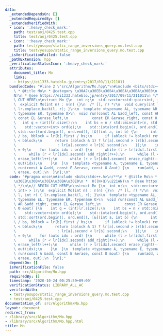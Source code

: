 ```yaml
---
data:
  _extendedDependsOn: []
  _extendedRequiredBy: []
  _extendedVerifiedWith:
  - icon: ':heavy_check_mark:'
    path: test/aoj/0425.test.cpp
    title: test/aoj/0425.test.cpp
  - icon: ':heavy_check_mark:'
    path: test/yosupo/static_range_inversions_query.mo.test.cpp
    title: test/yosupo/static_range_inversions_query.mo.test.cpp
  _isVerificationFailed: false
  _pathExtension: hpp
  _verificationStatusIcon: ':heavy_check_mark:'
  attributes:
    document_title: Mo
    links:
    - https://ei1333.hateblo.jp/entry/2017/09/11/211011
  bundledCode: "#line 2 \"src/Algorithm/Mo.hpp\"\n#include <bits/stdc++.h>\n/**\n\
    \ * @title Mo\n * @category \u30A2\u30EB\u30B4\u30EA\u30BA\u30E0\n *  O((N+Q)\u221A\
    N)\n * @see https://ei1333.hateblo.jp/entry/2017/09/11/211011\n */\n\n// BEGIN\
    \ CUT HERE\n\nstruct Mo {\n  int n;\n  std::vector<std::pair<int, int> > lr;\n\
    \  explicit Mo(int n) : n(n) {}\n  /* [l, r) */\n  void query(int l, int r) {\
    \ lr.emplace_back(l, r); }\n\n  template <typename AL, typename AR, typename EL,\
    \ typename ER, typename O>\n  void run(const AL &add_left, const AR &add_right,\
    \ const EL &erase_left,\n           const ER &erase_right, const O &out) {\n \
    \   int q = (int)lr.size();\n    int bs = n / std::min<int>(n, std::sqrt(q));\n\
    \    std::vector<int> ord(q);\n    std::iota(ord.begin(), ord.end(), 0);\n   \
    \ std::sort(ord.begin(), ord.end(), [&](int a, int b) {\n      int ablock = lr[a].first\
    \ / bs, bblock = lr[b].first / bs;\n      if (ablock != bblock) return ablock\
    \ < bblock;\n      return (ablock & 1) ? lr[a].second > lr[b].second\n       \
    \                   : lr[a].second < lr[b].second;\n    });\n    int l = 0, r\
    \ = 0;\n    for (auto idx : ord) {\n      while (l > lr[idx].first) add_left(--l);\n\
    \      while (r < lr[idx].second) add_right(r++);\n      while (l < lr[idx].first)\
    \ erase_left(l++);\n      while (r > lr[idx].second) erase_right(--r);\n     \
    \ out(idx);\n    }\n  }\n  template <typename A, typename E, typename O>\n  void\
    \ run(const A &add, const E &erase, const O &out) {\n    run(add, add, erase,\
    \ erase, out);\n  }\n};\n"
  code: "#pragma once\n#include <bits/stdc++.h>\n/**\n * @title Mo\n * @category \u30A2\
    \u30EB\u30B4\u30EA\u30BA\u30E0\n *  O((N+Q)\u221AN)\n * @see https://ei1333.hateblo.jp/entry/2017/09/11/211011\n\
    \ */\n\n// BEGIN CUT HERE\n\nstruct Mo {\n  int n;\n  std::vector<std::pair<int,\
    \ int> > lr;\n  explicit Mo(int n) : n(n) {}\n  /* [l, r) */\n  void query(int\
    \ l, int r) { lr.emplace_back(l, r); }\n\n  template <typename AL, typename AR,\
    \ typename EL, typename ER, typename O>\n  void run(const AL &add_left, const\
    \ AR &add_right, const EL &erase_left,\n           const ER &erase_right, const\
    \ O &out) {\n    int q = (int)lr.size();\n    int bs = n / std::min<int>(n, std::sqrt(q));\n\
    \    std::vector<int> ord(q);\n    std::iota(ord.begin(), ord.end(), 0);\n   \
    \ std::sort(ord.begin(), ord.end(), [&](int a, int b) {\n      int ablock = lr[a].first\
    \ / bs, bblock = lr[b].first / bs;\n      if (ablock != bblock) return ablock\
    \ < bblock;\n      return (ablock & 1) ? lr[a].second > lr[b].second\n       \
    \                   : lr[a].second < lr[b].second;\n    });\n    int l = 0, r\
    \ = 0;\n    for (auto idx : ord) {\n      while (l > lr[idx].first) add_left(--l);\n\
    \      while (r < lr[idx].second) add_right(r++);\n      while (l < lr[idx].first)\
    \ erase_left(l++);\n      while (r > lr[idx].second) erase_right(--r);\n     \
    \ out(idx);\n    }\n  }\n  template <typename A, typename E, typename O>\n  void\
    \ run(const A &add, const E &erase, const O &out) {\n    run(add, add, erase,\
    \ erase, out);\n  }\n};"
  dependsOn: []
  isVerificationFile: false
  path: src/Algorithm/Mo.hpp
  requiredBy: []
  timestamp: '2020-10-24 00:25:59+09:00'
  verificationStatus: LIBRARY_ALL_AC
  verifiedWith:
  - test/yosupo/static_range_inversions_query.mo.test.cpp
  - test/aoj/0425.test.cpp
documentation_of: src/Algorithm/Mo.hpp
layout: document
redirect_from:
- /library/src/Algorithm/Mo.hpp
- /library/src/Algorithm/Mo.hpp.html
title: Mo
---
```

